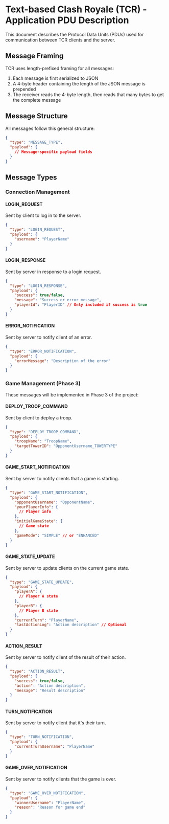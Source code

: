 # Text-based Clash Royale (TCR) - Application PDU Description

This document describes the Protocol Data Units (PDUs) used for communication between TCR clients and the server.

## Message Framing

TCR uses length-prefixed framing for all messages:

1. Each message is first serialized to JSON
2. A 4-byte header containing the length of the JSON message is prepended
3. The receiver reads the 4-byte length, then reads that many bytes to get the complete message

## Message Structure

All messages follow this general structure:

```json
{
  "type": "MESSAGE_TYPE",
  "payload": {
    // Message-specific payload fields
  }
}
```

## Message Types

### Connection Management

#### LOGIN_REQUEST
Sent by client to log in to the server.

```json
{
  "type": "LOGIN_REQUEST",
  "payload": {
    "username": "PlayerName"
  }
}
```

#### LOGIN_RESPONSE
Sent by server in response to a login request.

```json
{
  "type": "LOGIN_RESPONSE",
  "payload": {
    "success": true/false,
    "message": "Success or error message",
    "playerId": "PlayerID" // Only included if success is true
  }
}
```

#### ERROR_NOTIFICATION
Sent by server to notify client of an error.

```json
{
  "type": "ERROR_NOTIFICATION",
  "payload": {
    "errorMessage": "Description of the error"
  }
}
```

### Game Management (Phase 3)

These messages will be implemented in Phase 3 of the project:

#### DEPLOY_TROOP_COMMAND
Sent by client to deploy a troop.

```json
{
  "type": "DEPLOY_TROOP_COMMAND",
  "payload": {
    "troopName": "TroopName",
    "targetTowerID": "OpponentUsername_TOWERTYPE"
  }
}
```

#### GAME_START_NOTIFICATION
Sent by server to notify clients that a game is starting.

```json
{
  "type": "GAME_START_NOTIFICATION",
  "payload": {
    "opponentUsername": "OpponentName",
    "yourPlayerInfo": {
      // Player info
    },
    "initialGameState": {
      // Game state
    },
    "gameMode": "SIMPLE" // or "ENHANCED"
  }
}
```

#### GAME_STATE_UPDATE
Sent by server to update clients on the current game state.

```json
{
  "type": "GAME_STATE_UPDATE",
  "payload": {
    "playerA": {
      // Player A state
    },
    "playerB": {
      // Player B state
    },
    "currentTurn": "PlayerName",
    "lastActionLog": "Action description" // Optional
  }
}
```

#### ACTION_RESULT
Sent by server to notify client of the result of their action.

```json
{
  "type": "ACTION_RESULT",
  "payload": {
    "success": true/false,
    "action": "Action description",
    "message": "Result description"
  }
}
```

#### TURN_NOTIFICATION
Sent by server to notify client that it's their turn.

```json
{
  "type": "TURN_NOTIFICATION",
  "payload": {
    "currentTurnUsername": "PlayerName"
  }
}
```

#### GAME_OVER_NOTIFICATION
Sent by server to notify clients that the game is over.

```json
{
  "type": "GAME_OVER_NOTIFICATION",
  "payload": {
    "winnerUsername": "PlayerName",
    "reason": "Reason for game end"
  }
}
```